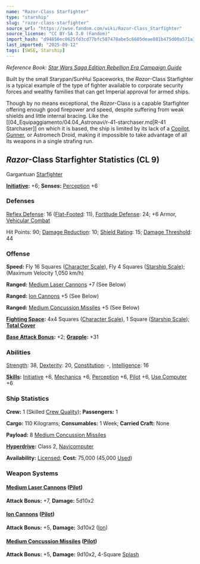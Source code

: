 ```yaml
---
name: "Razor-Class Starfighter"
type: "starship"
slug: "razor-class-starfighter"
source_url: "https://swse.fandom.com/wiki/Razor-Class_Starfighter"
source_license: "CC BY-SA 3.0 (Fandom)"
import_hash: "d94856ec0625fd3cd77bfc587478abe5c6605deae881b475d00a571a3202397f"
last_imported: "2025-09-12"
tags: [SWSE, Starship]
---
```

*Reference Book: [Star Wars Saga Edition Rebellion Era Campaign Guide](https://swse.fandom.com/wiki/Star_Wars_Saga_Edition_Rebellion_Era_Campaign_Guide)*

Built by the small Starypan/SunHui Spaceworks, the *Razor*-Class Starfighter is a typical example of the type of fighter available to corporate security forces and wealthy families that can get Imperial approval for armed ships.

Though by no means exceptional, the *Razor*-Class is a capable Starfighter offering enough good firepower and speed, despite suffering from weak shields and little internal bracing. Like the [[04_Equipaggiamento/04.04_Astronavi/r-41-starchaser.md|R-41 Starchaser]] on which it is based, the ship is limited by its lack of a [Copilot](https://swse.fandom.com/wiki/Copilot), [Gunner](https://swse.fandom.com/wiki/Gunner), or Astromech Droid, making it impossible to take advantage of all its weapons in a single strafing run.

## *Razor*-Class Starfighter Statistics (CL 9)
Gargantuan [Starfighter](https://swse.fandom.com/wiki/Starfighter)

**[Initiative](https://swse.fandom.com/wiki/Initiative):** +6; **Senses:** [Perception](https://swse.fandom.com/wiki/Perception) +6
### Defenses
[Reflex Defense](https://swse.fandom.com/wiki/Reflex_Defense_(Vehicles)): 16 ([Flat-Footed](https://swse.fandom.com/wiki/Flat-Footed): 11), [Fortitude Defense](https://swse.fandom.com/wiki/Fortitude_Defense_(Vehicles)): 24; +6 Armor, [Vehicular Combat](https://swse.fandom.com/wiki/Vehicular_Combat)

Hit Points: 90; [Damage Reduction](https://swse.fandom.com/wiki/Damage_Reduction): 10; [Shield Rating](https://swse.fandom.com/wiki/Shield_Rating): 15; [Damage Threshold](https://swse.fandom.com/wiki/Damage_Threshold_(Vehicles)): 44
### Offense
**Speed:** Fly 16 Squares ([Character Scale](https://swse.fandom.com/wiki/Character_Scale)), Fly 4 Squares ([Starship Scale](https://swse.fandom.com/wiki/Starship_Scale)); (Maximum Velocity 1,050 km/h)

**Ranged:** [Medium Laser Cannons](https://swse.fandom.com/wiki/Medium_Laser_Cannons) +7 (See Below)

**Ranged:** [Ion Cannons](https://swse.fandom.com/wiki/Ion_Cannons) +5 (See Below)

**Ranged:** [Medium Concussion Missiles](https://swse.fandom.com/wiki/Medium_Concussion_Missiles) +5 (See Below)

**[Fighting Space](https://swse.fandom.com/wiki/Fighting_Space):** 4x4 Squares ([Character Scale](https://swse.fandom.com/wiki/Character_Scale)), 1 Square ([Starship Scale](https://swse.fandom.com/wiki/Starship_Scale)); **[Total Cover](https://swse.fandom.com/wiki/Total_Cover)**

**[Base Attack Bonus](https://swse.fandom.com/wiki/Base_Attack_Bonus):** +2; **[Grapple](https://swse.fandom.com/wiki/Grapple):** +31
### Abilities
[Strength](https://swse.fandom.com/wiki/Strength): 38, [Dexterity](https://swse.fandom.com/wiki/Dexterity): 20, [Constitution](https://swse.fandom.com/wiki/Constitution): -, [Intelligence](https://swse.fandom.com/wiki/Intelligence): 16

**[Skills](https://swse.fandom.com/wiki/Skills):** [Initiative](https://swse.fandom.com/wiki/Initiative) +6, [Mechanics](https://swse.fandom.com/wiki/Mechanics) +6, [Perception](https://swse.fandom.com/wiki/Perception) +6, [Pilot](https://swse.fandom.com/wiki/Pilot) +6, [Use Computer](https://swse.fandom.com/wiki/Use_Computer) +6
### Ship Statistics
**Crew:** 1 (Skilled [Crew Quality](https://swse.fandom.com/wiki/Crew_Quality)); **Passengers:** 1

**Cargo:** 110 Kilograms; **Consumables:** 1 Week; **Carried Craft:** None

**Payload:** 8 [Medium Concussion Missiles](https://swse.fandom.com/wiki/Medium_Concussion_Missiles)

**[Hyperdrive](https://swse.fandom.com/wiki/Hyperdrive):** Class 2, [Navicomputer](https://swse.fandom.com/wiki/Navicomputer)

**Availability:** [Licensed](https://swse.fandom.com/wiki/Licensed); **Cost:** 75,000 (45,000 [Used](https://swse.fandom.com/wiki/Used))
### Weapon Systems
#### **[Medium Laser Cannons](https://swse.fandom.com/wiki/Medium_Laser_Cannons) ([Pilot](https://swse.fandom.com/wiki/Pilot_(Vehicle_Combat)))**
**Attack Bonus:** +7, **Damage:** 5d10x2

#### **[Ion Cannons](https://swse.fandom.com/wiki/Ion_Cannons) ([Pilot](https://swse.fandom.com/wiki/Pilot_(Vehicle_Combat)))**
**Attack Bonus:** +5, **Damage:** 3d10x2 ([Ion](https://swse.fandom.com/wiki/Ion))
#### **[Medium Concussion Missiles](https://swse.fandom.com/wiki/Medium_Concussion_Missiles) ([Pilot](https://swse.fandom.com/wiki/Pilot_(Vehicle_Combat)))**
**Attack Bonus:** +5, **Damage:** 9d10x2, 4-Square [Splash](https://swse.fandom.com/wiki/Splash)